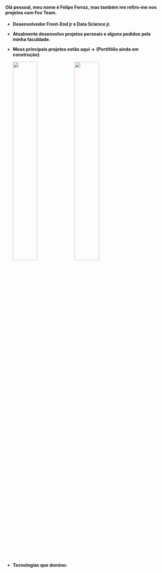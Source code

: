 <h4>Olá pessoal, meu nome é Felipe Ferraz, mas também me refiro-me nos projetos com Fox Team.<h4/>

- Desenvolvedor Front-End jr e Data Science jr.

- Atualmente desenvolvo projetos persoais e alguns pedidos pela minha faculdade.
 
- Meus principais projetos estão aqui -> {Portifólio ainda em construção}
  
  <div>
      <a href="https://github.com/felipeferrazpublic"><a/>
      <img heigth="180px" width="40%" src="https://github-readme-stats.vercel.app/api?username=felipeferrazpublic&show_icons=true&theme=tokyonight"/>
      <img heigth="160px" width="40%" src="https://github-readme-stats.vercel.app/api/top-langs/?username=FelipeFerraz4&layout=compact&theme=tokyonight"/>
  <div/>
- Tecnologias que domino:

